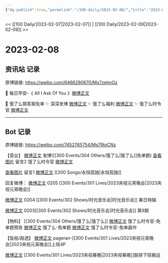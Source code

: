 ```yaml
---
{"dg-publish":true,"permalink":"/100-daily/2023-02-08/","title":"2023-02-08"}
---
```



<< [[100 Daily/2023-02-07\|2023-02-07]] | [[100 Daily/2023-02-09\|2023-02-09]] >>

# 2023-02-08

## 资讯站 记录

原博链接: https://weibo.com/6466290670/Ms7zetmGz

🌟 每日早安-《 All I Ask Of You 》[微博正文](https://m.weibo.cn/6466290670/4866790402031652)

🌟 饿了么猜答案免单
✨ 深深发博 [微博正文](https://m.weibo.cn/6466290670/4866995240048874)
✨ 饿了么福利 [微博正文](https://m.weibo.cn/6466290670/4866996053214856)
✨ 饿了么时令官 [微博正文](https://m.weibo.cn/6466290670/4866997814300532)

---
## Bot 记录

原博链接: https://weibo.com/7452765754/Ms79IqCNz

【营业】
[微博正文](https://m.weibo.cn/1736988591/4866993088628016) 发博([[300 Events/304 Others/饿了么\|饿了么]]免单题)
[查看图片](https://wx3.sinaimg.cn/large/0088n2Pggy1hawh2x6suhj30u0108tcw.jpg) 留言2 饿了么时令官 [微博正文](https://m.weibo.cn/7756461320/4866996339215993)

[查看图片](https://wx2.sinaimg.cn/large/0088n2Pggy1hawh31nfkyj30u014egqw.jpg) 留言1 [微博正文](https://m.weibo.cn/1736988591/4858476608100134) [[200 Songs/永恒孤独\|永恒孤独]]

回复微博：
[微博正文](https://m.weibo.cn/1736988591/4865900634708420) 0205 [[300 Events/301 Lives/2023央视元宵晚会\|2023央视元宵晚会]]

[微博正文](https://m.weibo.cn/1736988591/4865545242938744) 0204 [[300 Events/302 Shows/时光音乐会\|时光音乐会]] 春日特辑

[微博正文](https://m.weibo.cn/1736988591/4865146188465752) 0203[[300 Events/302 Shows/时光音乐会\|时光音乐会]] 第9期

【物料】
[[300 Events/304 Others/饿了么\|饿了么]]
[微博正文](https://m.weibo.cn/7756461320/4866958052823006) 饿了么时令官-免单题预告
[微博正文](https://m.weibo.cn/1282440983/4866994161322563) 饿了么-免单题
[微博正文](https://m.weibo.cn/7756461320/4866996339215993) 饿了么时令官-免单画作

【饭拍/路透】
[微博正文](https://m.weibo.cn/7633014126/4866661507662164) pageran-[[300 Events/301 Lives/2023央视元宵晚会\|2023央视元宵晚会]]上班4P

[微博正文](https://m.weibo.cn/7495641082/4866985412267953) [[300 Events/301 Lives/2023央视春晚\|2023央视春晚]]联排下班搬运
